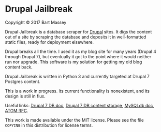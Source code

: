 # Drupal Jailbreak
Copyright &copy; 2017 Bart Massey

Drupal Jailbreak is a database scraper for
[Drupal](http://drupal.org) sites. It digs the content out
of a site by scraping the database and deposits it in
well-formatted static files, ready for deployment elsewhere.

Drupal breaks all the time. I used it as my blog site for
many years (Drupal 4 through Drupal 7), but eventually it
got to the point where it would neither run nor upgrade.
This software is my solution for getting my old blog content
back.

Drupal Jailbreak is written in Python 3 and currently
targeted at Drupal 7 Postgres content.

This is a work in progress. Its current functionality is
nonexistent, and its design is still in flux.

Useful links:
[Drupal 7 DB doc](http://www.drupal.org/node/1785994#d7),
[Drupal 7 DB content storage](http://drupal.stackexchange.com/a/6791),
[MySQLdb doc](http://mysqlclient.readthedocs.io),
[ATOM RFC](http://tools.ietf.org/html/rfc4287).

This work is made available under the MIT license. Please
see the file `COPYING` in this distribution for license terms.
